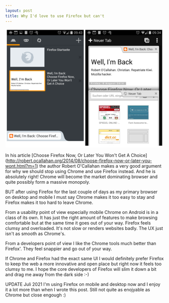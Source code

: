 ```yaml
---
layout: post 
title: Why I'd love to use Firefox but can't
---
```


<img src="/img/firefox-chrome-mibile-on-android-4_4.png" class="img-responsive" alt="regular checkups">

In his article [Choose Firefox Now, Or Later You Won't Get A Choice] (http://robert.ocallahan.org/2014/08/choose-firefox-now-or-later-you-wont.html?m=1) the author Robert O'Callahan makes a very good argument for why we should stop using Chrome and use Firefox instead. And he is absolutely right! Chrome will become the market dominating browser and quite possibly form a massive monopoly.

BUT after using Firefox for the last couple of days as my primary browser on desktop and mobile I must say Chrome makes it too easy to stay and Firefox makes it too hard to leave Chrome.

From a usability point of view especially mobile Chrome on Android is in a class of its own. It has just the right amount of features to make browsing comfortable but at the same time it goes out of your way. Firefox feels clumsy and overloaded. It's not slow or renders websites badly. The UX just isn't as smooth as Chrome's. 

From a developers point of view I like the Chrome tools much better than Firefox'. They feel snappier and go out of your way.

If Chrome and Firefox had the exact same UI I would definitely prefer Firefox to keep the web a more innovative and open place but right now it feels too clumsy to me. I hope the core developers of Firefox will slim it down a bit and drag me away from the dark side :-)


UPDATE Juli 2021
I'm using Firefox on mobile and desktop now and I enjoy it a lot more than when I wrote this post. Still not quite as enojyable as Chrome but close engough :) 
